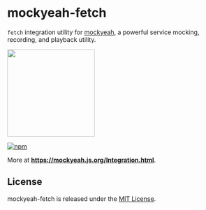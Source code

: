 # mockyeah-fetch

`fetch` integration utility for [mockyeah](https://github.com/mockyeah/mockyeah),
a powerful service mocking, recording, and playback utility.

<img src="https://raw.githubusercontent.com/mockyeah/mockyeah/master/packages/mockyeah-docs/book/logo/mockyeah-600.png" height="200" />

[![npm](https://img.shields.io/npm/v/mockyeah-fetch.svg)](https://www.npmjs.com/package/mockyeah-fetch)

More at **https://mockyeah.js.org/Integration.html**.

## License

mockyeah-fetch is released under the [MIT License](https://opensource.org/licenses/MIT).
